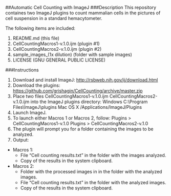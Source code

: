 ##Automatic Cell Counting with ImageJ
###Description
This repository containes two ImageJ plugins to count mammalian cells in the pictures of cell suspension in a standard hemacytometer.

The following items are included:

1. README.md  (this file)
2. CellCountingMacros1-v.1.0.ijm  (plugin #1)
3. CellCountingMacros2-v.1.0.ijm  (plugin #2)
4. sample_images_(1x dilution)  (folder with sample images)
5. LICENSE  (GNU GENERAL PUBLIC LICENSE)

###Instructions
1. Download and install ImageJ:
http://rsbweb.nih.gov/ij/download.html
2. Download the plugins:
https://github.com/grishagin/CellCounting/archive/master.zip
3. Place two files
CellCountingMacros1-v.1.0.ijm
CellCountingMacros2-v.1.0.ijm
into the ImageJ plugins directory:
Windows	C:\Program Files\ImageJ\plugins
Mac OS X	/Applications/ImageJ/Plugins
4. Launch ImageJ.
5. To launch either Macros 1 or Macros 2, follow: 
  Plugins > CellCountingMacros1-v.1.0
  Plugins > CellCountingMacros2-v.1.0
6. The plugin will prompt you for a folder containing the images to be analyzed.
7. Output:
  +	Macros 1:
    + File “Cell counting results.txt” in the folder with the images analyzed.
    + Copy of the results in the system clipboard.
  +	Macros 2:
    + Folder with the processed images in in the folder with the analyzed images.
    + File “Cell counting results.txt” in the folder with the analyzed images.
    + Copy of the results in the system clipboard.
